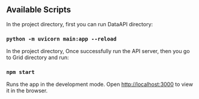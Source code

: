 ## Available Scripts

In the project directory, first you can run DataAPI directory:

### `python -m uvicorn main:app --reload`

In the project directory, Once successfully run the API server, then you go to Grid directory and run:

### `npm start`

Runs the app in the development mode.
Open [http://localhost:3000](http://localhost:3000) to view it in the browser.

